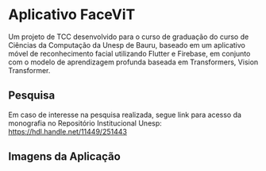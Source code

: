 # Aplicativo FaceViT

Um projeto de TCC desenvolvido para o curso de graduação do curso de Ciências da Computação da Unesp de Bauru, baseado em um aplicativo móvel de reconhecimento facial utilizando Flutter e Firebase, em conjunto com o modelo de aprendizagem profunda baseada em Transformers, Vision Transformer.

## Pesquisa

Em caso de interesse na pesquisa realizada, segue link para acesso da monografia no Repositório Institucional Unesp: https://hdl.handle.net/11449/251443

## Imagens da Aplicação

